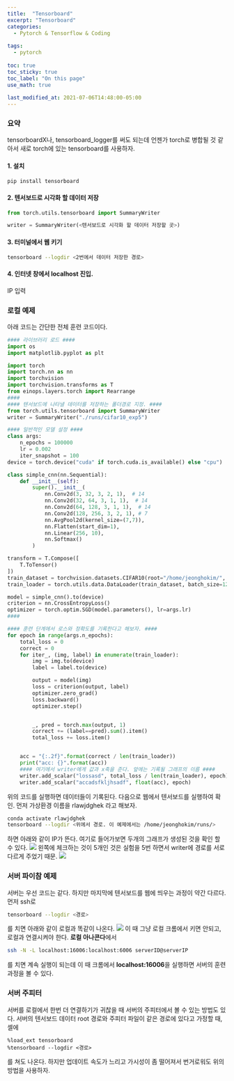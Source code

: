 ```yaml
---
title:  "Tensorboard"
excerpt: "Tensorboard"
categories:
  - Pytorch & Tensorflow & Coding
  
tags:
  - pytorch
  
toc: true
toc_sticky: true
toc_label: "On this page"
use_math: true
    
last_modified_at: 2021-07-06T14:48:00-05:00
---
```

### 요약
tensorboardX나, tensorboard_logger를 써도 되는데 언젠가 torch로 병합될 것 같아서 새로 torch에 있는 tensorboard를 사용하자.
#### 1. 설치
```bash
pip install tensorboard
```
#### 2. 텐서보드로 시각화 할 데이터 저장
```python
from torch.utils.tensorboard import SummaryWriter

writer = SummaryWriter(<텐서보드로 시각화 할 데이터 저장할 곳>)
```

#### 3. 터미널에서 웹 키기
```bash
tensorboard --logdir <2번에서 데이터 저장한 경로>
```

#### 4. 인터넷 창에서 localhost 진입.
IP 입력


### 로컬 예제
아래 코드는 간단한 전체 훈련 코드이다.
```python
#### 라이브러리 로드 ####
import os
import matplotlib.pyplot as plt

import torch
import torch.nn as nn
import torchvision
import torchvision.transforms as T
from einops.layers.torch import Rearrange
####
#### 텐서보드에 나타낼 데이터를 저장하는 폴더경로 지정. ####
from torch.utils.tensorboard import SummaryWriter
writer = SummaryWriter("./runs/cifar10_exp5")

#### 일반적인 모델 설정 ####
class args:
    n_epochs = 100000
    lr = 0.002
    iter_snapshot = 100
device = torch.device("cuda" if torch.cuda.is_available() else "cpu")

class simple_cnn(nn.Sequential):
    def __init__(self):
        super().__init__(
            nn.Conv2d(3, 32, 3, 2, 1),  # 14
            nn.Conv2d(32, 64, 3, 1, 1),  # 14
            nn.Conv2d(64, 128, 3, 1, 1),  # 14
            nn.Conv2d(128, 256, 3, 2, 1), # 7
            nn.AvgPool2d(kernel_size=(7,7)),
            nn.Flatten(start_dim=1),
            nn.Linear(256, 10),
            nn.Softmax()
        )

transform = T.Compose([
    T.ToTensor()
])
train_dataset = torchvision.datasets.CIFAR10(root="/home/jeonghokim/", download=True, transform=transform)
train_loader = torch.utils.data.DataLoader(train_dataset, batch_size=128, drop_last=True, num_workers=8)

model = simple_cnn().to(device)
criterion = nn.CrossEntropyLoss()
optimizer = torch.optim.SGD(model.parameters(), lr=args.lr)
####

#### 훈련 단계에서 로스와 정확도를 기록한다고 해보자. ####
for epoch in range(args.n_epochs):
    total_loss = 0
    correct = 0
    for iter_, (img, label) in enumerate(train_loader):
        img = img.to(device)
        label = label.to(device)

        output = model(img)
        loss = criterion(output, label)
        optimizer.zero_grad()
        loss.backward()
        optimizer.step()


        _, pred = torch.max(output, 1)
        correct += (label==pred).sum().item()
        total_loss += loss.item()


    acc = "{:.2f}".format(correct / len(train_loader))
    print("acc: {}".format(acc))
    #### 여기에서 writer에게 값과 x축을 준다. 앞에는 기록될 그래프의 이름 ####
    writer.add_scalar("lossasd", total_loss / len(train_loader), epoch)  
    writer.add_scalar("accadsfkljhsadf", float(acc), epoch)
```
위의 코드를 실행하면 데이터들이 기록된다. 다음으로 웹에서 텐서보드를 실행하여 확인. 먼저 가상환경 이름을 rlawjdghek 라고 해보자.

```bash
conda activate rlawjdghek
tensorboard --logdir <위에서 경로. 이 예제에서는 /home/jeonghokim/runs/>
```
하면 아래와 같이 IP가 뜬다. 여기로 들어가보면 두개의 그래프가 생성된 것을 확인 할 수 있다.
![](/assets/images/2021-07-06-tensorboard/1.JPG)
왼쪽에 체크하는 것이 5개인 것은 실험을 5번 하면서 writer에 경로를 서로 다르게 주었기 때문.
![](/assets/images/2021-07-06-tensorboard/2.JPG)


### 서버 파이참 예제
서버는 우선 코드는 같다. 하지만 마지막에 텐서보드를 웹에 띄우는 과정이 약간 다르다. 먼저 ssh로

```bash
tensorboard --logdir <경로>
```
를 치면 아래와 같이 로컬과 똑같이 나온다.
![](/assets/images/2021-07-06-tensorboard/3.JPG)
이 때 그냥 로컬 크롬에서 키면 안되고, 로컬과 연결시켜야 한다. **로컬 아나콘다**에서

```bash
ssh -N -L localhost:16006:localhost:6006 serverID@serverIP 
```
를 치면 계속 실행이 되는데 이 때 크롬에서 **localhost:16006**을 실행하면 서버의 훈련 과정을 볼 수 있다.

### 서버 주피터
서버를 로컬에서 한번 더 연결하기가 귀찮을 때 서버의 주피터에서 볼 수 있는 방법도 있다. 서버의 텐서보드 데이터 root 경로와 주피터 파일이 같은 경로에 있다고 가정할 때, 셀에
```jupyterpython
%load_ext tensorboard
%tensorboard --logdir <경로>
```
를 쳐도 나온다. 하지만 업데이트 속도가 느리고 가시성이 좀 떨어져서 번거로워도 위의 방법을 사용하자.

